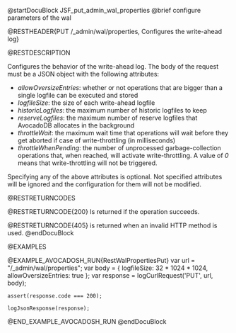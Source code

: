 
@startDocuBlock JSF_put_admin_wal_properties
@brief configure parameters of the wal

@RESTHEADER{PUT /_admin/wal/properties, Configures the write-ahead log}

@RESTDESCRIPTION

Configures the behavior of the write-ahead log. The body of the request
must be a JSON object with the following attributes:
- *allowOversizeEntries*: whether or not operations that are bigger than a
  single logfile can be executed and stored
- *logfileSize*: the size of each write-ahead logfile
- *historicLogfiles*: the maximum number of historic logfiles to keep
- *reserveLogfiles*: the maximum number of reserve logfiles that AvocadoDB
  allocates in the background
- *throttleWait*: the maximum wait time that operations will wait before
  they get aborted if case of write-throttling (in milliseconds)
- *throttleWhenPending*: the number of unprocessed garbage-collection
  operations that, when reached, will activate write-throttling. A value of
  *0* means that write-throttling will not be triggered.

Specifying any of the above attributes is optional. Not specified attributes
will be ignored and the configuration for them will not be modified.

@RESTRETURNCODES

@RESTRETURNCODE{200}
Is returned if the operation succeeds.

@RESTRETURNCODE{405}
is returned when an invalid HTTP method is used.
@endDocuBlock

@EXAMPLES

@EXAMPLE_AVOCADOSH_RUN{RestWalPropertiesPut}
    var url = "/_admin/wal/properties";
    var body = {
      logfileSize: 32 * 1024 * 1024,
      allowOversizeEntries: true
    };
    var response = logCurlRequest('PUT', url, body);

    assert(response.code === 200);

    logJsonResponse(response);
@END_EXAMPLE_AVOCADOSH_RUN
@endDocuBlock

